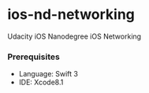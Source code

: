 # ios-nd-networking

Udacity iOS Nanodegree iOS Networking 

### Prerequisites

* Language: Swift 3
* IDE: Xcode8.1

